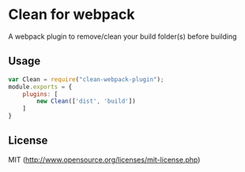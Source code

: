 # Clean for webpack
A webpack plugin to remove/clean your build folder(s) before building

## Usage

``` javascript
var Clean = require("clean-webpack-plugin");
module.exports = {
	plugins: [
		new Clean(['dist', 'build'])
	]
}
```

## License

MIT (http://www.opensource.org/licenses/mit-license.php)
